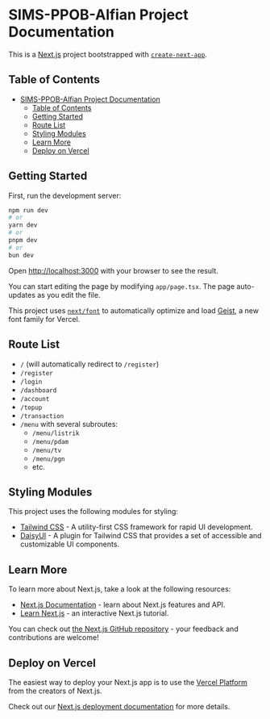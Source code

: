 # SIMS-PPOB-Alfian Project Documentation

This is a [Next.js](https://nextjs.org) project bootstrapped with [`create-next-app`](https://nextjs.org/docs/app/api-reference/cli/create-next-app).

## Table of Contents

- [SIMS-PPOB-Alfian Project Documentation](#sims-ppob-alfian-project-documentation)
  - [Table of Contents](#table-of-contents)
  - [Getting Started](#getting-started)
  - [Route List](#route-list)
  - [Styling Modules](#styling-modules)
  - [Learn More](#learn-more)
  - [Deploy on Vercel](#deploy-on-vercel)

## Getting Started

First, run the development server:

```bash
npm run dev
# or
yarn dev
# or
pnpm dev
# or
bun dev
```

Open [http://localhost:3000](http://localhost:3000) with your browser to see the result.

You can start editing the page by modifying `app/page.tsx`. The page auto-updates as you edit the file.

This project uses [`next/font`](https://nextjs.org/docs/app/building-your-application/optimizing/fonts) to automatically optimize and load [Geist](https://vercel.com/font), a new font family for Vercel.

## Route List

- `/` (will automatically redirect to `/register`)
- `/register`
- `/login`
- `/dashboard`
- `/account`
- `/topup`
- `/transaction`
- `/menu` with several subroutes:
  - `/menu/listrik`
  - `/menu/pdam`
  - `/menu/tv`
  - `/menu/pgn`
  - etc.

## Styling Modules

This project uses the following modules for styling:

- [Tailwind CSS](https://tailwindcss.com) - A utility-first CSS framework for rapid UI development.
- [DaisyUI](https://daisyui.com) - A plugin for Tailwind CSS that provides a set of accessible and customizable UI components.

## Learn More

To learn more about Next.js, take a look at the following resources:

- [Next.js Documentation](https://nextjs.org/docs) - learn about Next.js features and API.
- [Learn Next.js](https://nextjs.org/learn) - an interactive Next.js tutorial.

You can check out [the Next.js GitHub repository](https://github.com/vercel/next.js) - your feedback and contributions are welcome!

## Deploy on Vercel

The easiest way to deploy your Next.js app is to use the [Vercel Platform](https://vercel.com/new?utm_medium=default-template&filter=next.js&utm_source=create-next-app&utm_campaign=create-next-app-readme) from the creators of Next.js.

Check out our [Next.js deployment documentation](https://nextjs.org/docs/app/building-your-application/deploying) for more details.
